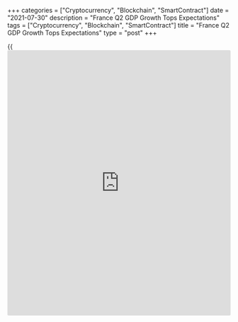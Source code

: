 +++
categories = ["Cryptocurrency", "Blockchain", "SmartContract"]
date = "2021-07-30"
description = "France Q2 GDP Growth Tops Expectations"
tags = ["Cryptocurrency", "Blockchain", "SmartContract"]
title = "France Q2 GDP Growth Tops Expectations"
type = "post"
+++

{{<iframe id="large-banner" src="https://www.bounty.group/#slide=9.0" width="100%" height="600" scrolling="no" style="border: 0px solid rgb(216, 221, 230); border-radius: 3px;">}}

France's economic growth accelerated at a faster-than-expected pace in
the second quarter, underpinned by household spending and investment,
first estimates from the statistical office Insee revealed on Friday.

In July, consumer price inflation slowed to a three-month low, driven by
the downturn in manufactured goods prices and the slowdown in services
price growth, separate data from the Insee showed.

Despite the restrictions in place to curb the spread of
[coronavirus][1], gross domestic product rebounded 0.9 percent in the
second quarter, after being flat in the first quarter. Economists had
forecast a quarterly growth of 0.8 percent.

In the second quarter, GDP was 3.3 percent below the level of the fourth
quarter of 2019, as compared to 4.2 percent in the two previous
quarters, the statistical office said.

In the latest World Economic Outlook, the International Monetary Fund
forecast the French [economy][2] to grow 5.8 percent in 2021 and 4.2
percent next year.

The expenditure-side breakdown of GDP showed that gross fixed capital
formation growth accelerated to 1.1 percent in the second quarter from
0.4 percent in the preceding period.  
  
Likewise, household consumption expenditure gained 0.9 percent after
rising 0.2 percent a quarter ago.

Imports climbed 1.9 percent sequentially and exports advanced 1.5
percent. As a result, foreign trade made a slightly negative
contribution to GDP growth by -0.1 points, after -0.5 points in the
previous quarter.  
  
Lastly, the contribution of inventory changes to the growth of the GDP
was slightly positive this quarter, at 0.2 points.

Another report from the statistical office showed that household
spending grew 0.3 percent in June after a sharp growth of 10.6 percent
in May. This was also weaker than the economists' forecast of 1.4
percent.

The increase in purchases of manufactured goods by 2.7 percent was
offset by 1.6 percent declines in both food consumption and energy
expenditure.

In a separate communiqué, the Insee said consumer price inflation slowed
to 1.2 percent in July from 1.5 percent in the previous month. But this
was above economists' forecast of 1 percent.

Similarly, harmonized inflation eased less-than-expected to 1.6 percent
from 1.9 percent in June. The expected rate was 1.4 percent.

Manufactured product prices dropped 1.1 percent, while food prices
gained 0.8 percent. Services prices grew at a slower pace of 0.7
percent. Meanwhile, energy price inflation rose to 12.4 percent from
10.9 percent.

On a monthly basis, consumer prices edged up 0.1 percent, the same as in
June. Prices were forecast to fall 0.1 percent.

The harmonized index of consumer prices grew 0.1 percent, slower than
the 0.2 percent rise a month ago. Economists had forecast a monthly fall
of 0.1 percent.

For comments and feedback [contact](https://www.playgroundfx.com/contact/): editorial@rtt[news](https://www.letsplayfx.com/blog/forex-news-website/).com

[Economic News][2]

 **What parts of the world are seeing the best (and worst) economic
performances lately? Click[here][3] to check out our [Econ Scorecard][3]
and find out! See up-to-the-moment [ranking](https://www.playgroundfx.com/blog/crypto-exchange-ranking/)s for the best and worst
performers in [GDP][3], [unemployment rate][4], [inflation][5] and much
more.**

   1. www.rtt[news](https://www.letsplayfx.com/blog/forex-news-website/).com/list/coronavirus.aspx
   2. www.rtt[news](https://www.letsplayfx.com/blog/forex-news-website/).com/Content/EconomicNews.aspx
   3. www.rtt[news](https://www.letsplayfx.com/blog/forex-news-website/).com/economic-scorecard/world-rank/GDP/highest-performance.aspx
   4. www.rtt[news](https://www.letsplayfx.com/blog/forex-news-website/).com/economic-scorecard/world-rank/unemployment-rate/lowest-performance.aspx
   5. www.rtt[news](https://www.letsplayfx.com/blog/forex-news-website/).com/economic-scorecard/world-rank/CPI/highest-performance.aspx